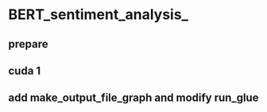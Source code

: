 # BERT_sentiment_analysis_

## prepare
## cuda 1 
## add make_output_file_graph  and modify run_glue
